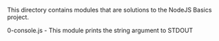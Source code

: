 This directory contains modules that are solutions to the NodeJS Basics project.

0-console.js - This module prints the string argument to STDOUT
